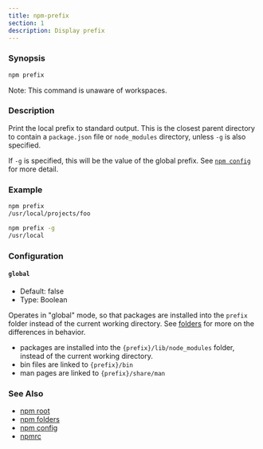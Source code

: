 ```yaml
---
title: npm-prefix
section: 1
description: Display prefix
---
```


### Synopsis

```bash
npm prefix
```

Note: This command is unaware of workspaces.

### Description

Print the local prefix to standard output.
This is the closest parent directory to contain a `package.json` file or `node_modules` directory, unless `-g` is also specified.

If `-g` is specified, this will be the value of the global prefix.
See [`npm config`](/commands/npm-config) for more detail.

### Example

```bash
npm prefix
/usr/local/projects/foo
```

```bash
npm prefix -g
/usr/local
```

### Configuration

#### `global`

* Default: false
* Type: Boolean

Operates in "global" mode, so that packages are installed into the
`prefix` folder instead of the current working directory. See
[folders](/configuring-npm/folders) for more on the differences in
behavior.

* packages are installed into the `{prefix}/lib/node_modules` folder,
  instead of the current working directory.
* bin files are linked to `{prefix}/bin`
* man pages are linked to `{prefix}/share/man`



### See Also

* [npm root](/commands/npm-root)
* [npm folders](/configuring-npm/folders)
* [npm config](/commands/npm-config)
* [npmrc](/configuring-npm/npmrc)
